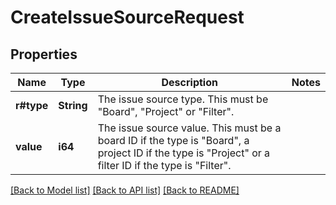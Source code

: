 # CreateIssueSourceRequest

## Properties

Name | Type | Description | Notes
------------ | ------------- | ------------- | -------------
**r#type** | **String** | The issue source type. This must be \"Board\", \"Project\" or \"Filter\". | 
**value** | **i64** | The issue source value. This must be a board ID if the type is \"Board\", a project ID if the type is \"Project\" or a filter ID if the type is \"Filter\". | 

[[Back to Model list]](../README.md#documentation-for-models) [[Back to API list]](../README.md#documentation-for-api-endpoints) [[Back to README]](../README.md)


